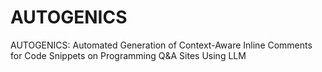 # AUTOGENICS
AUTOGENICS: Automated Generation of Context-Aware Inline Comments for Code Snippets on Programming Q&amp;A Sites Using LLM
